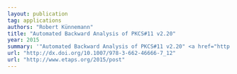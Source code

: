 ```yaml
---
layout: publication
tag: applications
authors: "Robert Künnemann"
title: "Automated Backward Analysis of PKCS#11 v2.20"
year: 2015
summary: '"Automated Backward Analysis of PKCS#11 v2.20" <a href="http://dx.doi.org/10.1007/978-3-662-46666-7_12" target="_blank">[PDF]</a>, by Robert Künnemann, presented at <a href="http://www.etaps.org/2015/post" target="_blank">POST 2105</a>.'
url: "http://dx.doi.org/10.1007/978-3-662-46666-7_12"
url: "http://www.etaps.org/2015/post"
---
```

